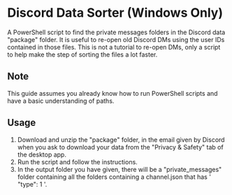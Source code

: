 # Discord Data Sorter (Windows Only)

A PowerShell script to find the private messages folders in the Discord data "package" folder. It is useful to re-open old Discord DMs using the user IDs contained in those files. This is not a tutorial to re-open DMs, only a script to help make the step of sorting the files a lot faster.

## Note

This guide assumes you already know how to run PowerShell scripts and have a basic understanding of paths.

## Usage

1. Download and unzip the "package" folder, in the email given by Discord when you ask to download your data from the "Privacy & Safety" tab of the desktop app.
2. Run the script and follow the instructions.
3. In the output folder you have given, there will be a "private_messages" folder containing all the folders containing a channel.json that has ' "type": 1 '.
